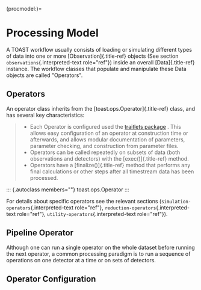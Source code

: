 (procmodel:)=
# Processing Model

A TOAST workflow usually consists of loading or simulating different
types of data into one or more [Observation]{.title-ref} objects (See
section `observations`{.interpreted-text role="ref"}) inside an overall
[Data]{.title-ref} instance. The workflow classes that populate and
manipulate these Data objects are called \"Operators\".

## Operators

An operator class inherits from the [toast.ops.Operator]{.title-ref}
class, and has several key characteristics:

> -   Each Operator is configured used the [traitlets
>     package](https://github.com/ipython/traitlets) . This allows easy
>     configuration of an operator at construction time or afterwards,
>     and allows modular documentation of parameters, parameter
>     checking, and construction from parameter files.
> -   Operators can be called repeatedly on subsets of data (both
>     observations and detectors) with the [exec()]{.title-ref} method.
> -   Operators have a [finalize()]{.title-ref} method that performs any
>     final calculations or other steps after all timestream data has
>     been processed.

::: {.autoclass members=""}
toast.ops.Operator
:::

For details about specific operators see the relevant sections
(`simulation-operators`{.interpreted-text role="ref"},
`reduction-operators`{.interpreted-text role="ref"},
`utility-operators`{.interpreted-text role="ref"}).

## Pipeline Operator

Although one can run a single operator on the whole dataset before
running the next operator, a common processing paradigm is to run a
sequence of operations on one detector at a time or on sets of
detectors.

## Operator Configuration
